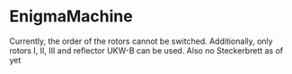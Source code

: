 # EnigmaMachine
Currently, the order of the rotors cannot be switched. Additionally, only rotors I, II, III and reflector UKW-B can be used. Also no Steckerbrett as of yet
